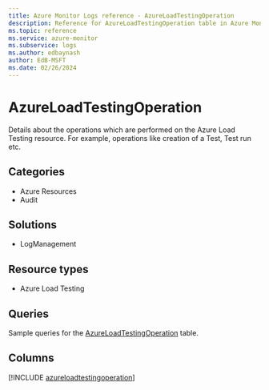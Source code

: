 ```yaml
---
title: Azure Monitor Logs reference - AzureLoadTestingOperation
description: Reference for AzureLoadTestingOperation table in Azure Monitor Logs.
ms.topic: reference
ms.service: azure-monitor
ms.subservice: logs
ms.author: edbaynash
author: EdB-MSFT
ms.date: 02/26/2024
---
```


# AzureLoadTestingOperation

Details about the operations which are performed on the Azure Load Testing resource. For example, operations like creation of a Test, Test run etc.


## Categories

- Azure Resources
- Audit

## Solutions

- LogManagement

## Resource types

- Azure Load Testing

## Queries

 Sample queries for the [AzureLoadTestingOperation](../queries/azureloadtestingoperation.md) table.


## Columns
  
[!INCLUDE [azureloadtestingoperation](.././tables/includes/azureloadtestingoperation-include.md)]
